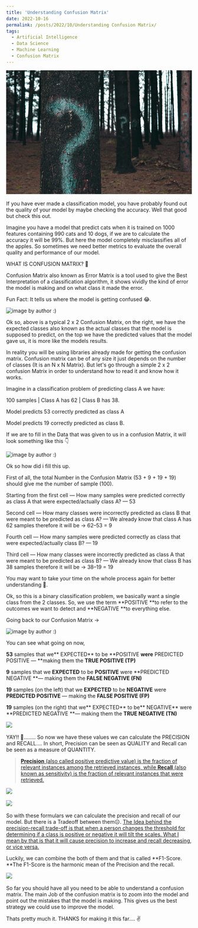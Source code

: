 ```yaml
---
title: 'Understanding Confusion Matrix'
date: 2022-10-16
permalink: /posts/2022/10/Understanding Confusion Matrix/
tags:
  - Artificial Intelligence
  - Data Science
  - Machine Learning
  - Confusion Matrix
---
```


![confusionmatrix](/images/confusionmatrix.jpg)

If you have ever made a classification model, you have probably found out the quality of your model by maybe checking the accuracy. Well that good but check this out.

Imagine you have a model that predict cats when it is trained on 1000 features containing 990 cats and 10 dogs, if we are to calculate the accuracy it will be 99%. But here the model completely misclassifies all of the apples. So sometimes we need better metrics to evaluate the overall quality and performance of our model.

WHAT IS CONFUSION MATRIX? 🤔

Confusion Matrix also known as Error Matrix is a tool used to give the Best Interpretation of a classification algorithm, it shows vividly the kind of error the model is making and on what class it made the error.

Fun Fact: It tells us where the model is getting confused 😂.

![image by author :)](https://cdn-images-1.medium.com/max/2000/1*MH-PvfVPjgecqe14egeDOw.png)

Ok so, above is a typical 2 x 2 Confusion Matrix, on the right, we have the expected classes also known as the actual classes that the model is supposed to predict, on the top we have the predicted values that the model gave us, it is more like the models results.

In reality you will be using libraries already made for getting the confusion matrix. Confusion matrix can be of any size it just depends on the number of classes (It is an N x N Matrix). But let's go through a simple 2 x 2 confusion Matrix in order to understand how to read it and know how it works.

Imagine in a classification problem of predicting class A we have:

100 samples | Class A has 62 | Class B has 38.

Model predicts 53 correctly predicted as class A

Model predicts 19 correctly predicted as class B.

If we are to fill in the Data that was given to us in a confusion Matrix, it will look something like this 👇

![image by author :)](https://cdn-images-1.medium.com/max/2000/1*fSl6VP_J0a0yH1eY7J8M2A.png)

Ok so how did i fill this up.

First of all, the total Number in the Confusion Matrix (53 + 9 + 19 + 19) should give me the number of sample (100).

Starting from the first cell — How many samples were predicted correctly as class A that were expected/actually class A? — 53

Second cell — How many classes were incorrectly predicted as class B that were meant to be predicted as class A? — We already know that class A has 62 samples therefore it will be -> 62–53 = 9

Fourth cell — How many samples were predicted correctly as class that were expected/actually class B? — 19

Third cell — How many classes were incorrectly predicted as class A that were meant to be predicted as class B? — We already know that class B has 38 samples therefore it will be -> 38–19 = 19

You may want to take your time on the whole process again for better understanding 🙂.

Ok, so this is a binary classification problem, we basically want a single class from the 2 classes. So, we use the term **POSITIVE **to refer to the outcomes we want to detect and **NEGATIVE **to everything else.

Going back to our Confusion Matrix ->

![image by author :)](https://cdn-images-1.medium.com/max/2000/1*6QwIVM4-P4fR3O2CNJeH4Q.png)

You can see what going on now,

**53** samples that we** EXPECTED** to be **POSITIVE **were** PREDICTED POSITIVE — **making them the **TRUE POSITIVE (TP)**

**9** samples that we **EXPECTED** to be **POSITIVE** were **PREDICTED NEGATIVE **— making them the **FALSE NEGATIVE (FN)**

**19** samples (on the left) that we **EXPECTED** to be **NEGATIVE** were **PREDICTED POSITIVE** — making the **FALSE POSITIVE (FP)**

**19** samples (on the right) that we** EXPECTED** to be** NEGATIVE** were **PREDICTED NEGATIVE **— making them the **TRUE NEGATIVE (TN)**

![](https://cdn-images-1.medium.com/max/2000/1*vwfDM6M_sUDeFNIdhtD0LQ.png)

YAY!! 🤩…….. So now we have these values we can calculate the PRECISION and RECALL…. In short, Precision can be seen as QUALITY and Recall can be seen as a measure of QUANTITY.
> [**Precision** (also called positive predictive value) is the fraction of relevant instances among the retrieved instances, while **Recall** (also known as sensitivity) is the fraction of relevant instances that were retrieved.](https://en.wikipedia.org/wiki/Precision_and_recall)

![](https://cdn-images-1.medium.com/max/2000/1*K2B6uACrv6tx2o1VHahb4g.png)

![](https://cdn-images-1.medium.com/max/2000/1*j11F-nzqXZadyUhO9LtRLQ.png)

So with these formulars we can calculate the precision and recall of our model. But there is a Tradeoff between them☹️. [The Idea behind the precision-recall trade-off is that when a person changes the threshold for determining if a class is positive or negative it will tilt the scales. What I mean by that is that it will cause precision to increase and recall decreasing, or vice versa.](https://datascience-george.medium.com/the-precision-recall-trade-off-aa295faba140)

Luckily, we can combine the both of them and that is called **F1-Score. **The F1-Score is the harmonic mean of the Precision and the recall.

![](https://cdn-images-1.medium.com/max/2000/1*aJXtrtjJi51Kfbr3TBbtVw.png)

So far you should have all you need to be able to understand a confusion matrix. The main Job of the confusion matrix is to zoom into the model and point out the mistakes that the model is making. This gives us the best strategy we could use to improve the model.

Thats pretty much it. THANKS for making it this far…. ✌